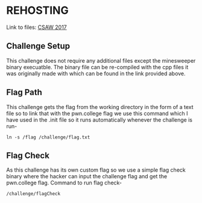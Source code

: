 # REHOSTING

Link to files: [CSAW 2017](https://github.com/osirislab/CSAW-CTF-2017-Quals/tree/master/rev/prophecy)

## Challenge Setup
This challenge does not require any additional files except the minesweeper binary execuatble. The binary file can be re-compiled with the cpp files it was originally made with which can be found in the link provided above.

## Flag Path
This challenge gets the flag from the working directory in the form of a text file so to link that with the pwn.college flag we use this command which I have used in the .init file so it runs automatically whenever the challenge is run-
```
ln -s /flag /challenge/flag.txt
```

## Flag Check
As this challenge has its own custom flag so we use a simple flag check binary where the hacker can input the challenge flag and get the pwn.college flag.
Command to run flag check-
```
/challenge/flagCheck
```
